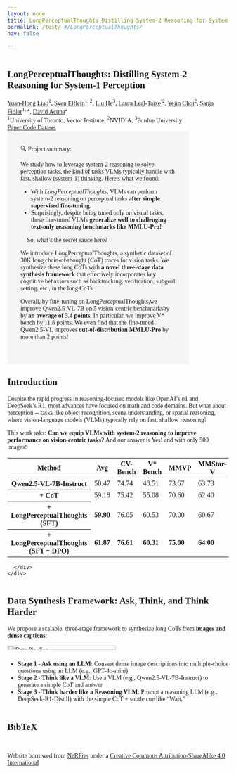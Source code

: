 ```yaml
---
layout: none
title: LongPerceptualThoughts Distilling System-2 Reasoning for System-1 Perception
permalink: /test/ #/LongPerceptualThoughts/
nav: false

---
```


<head>
  <meta charset="utf-8">
  <title>LongPerceptualThoughts: Distilling System-2 Reasoning for System-1 Perception</title>
  <meta name="description"
    content="LongPerceptualThoughts: Distilling System-2 Reasoning for System-1 Perception">
  <meta name="keywords" content="vision-language models, visual reasoning, system-2 reasoning">
  <meta name="viewport" content="width=device-width, initial-scale=1">

   <!-- Open Graph Metadata -->
  <meta property="og:title" content="LongPerceptualThoughts: Distilling System-2 Reasoning for System-1 Perception">
  <meta property="og:type" content="website">
  <meta property="og:site_name"
    content="LongPerceptualThoughts: Distilling System-2 Reasoning for System-1 Perception">
  <meta property="og:image"
    content="" />
  <meta property="og:image:type" content="image/png" />
  <meta property="og:image:width" content="1082" />
  <meta property="og:image:height" content="639" />
  <meta property="og:url" content="" />
  <meta property="og:description" content="LongPerceptualThoughts: Distilling System-2 Reasoning for System-1 Perception" />
  <meta name="twitter:title" content="LongPerceptualThoughts: Distilling System-2 Reasoning for System-1 Perception" />
  <meta name="twitter:description" content="We study how to leverage system-2 reasoning to solve perception tasks and introduce LongPerceptualThoughts, a new synthetic dataset of 30k long chain-of-thought traces for vision tasks." />
  <meta name="twitter:image"
    content="/assets/img/long_perceptual_thoughts/data_pipeline.gif" />

  <!-- Fonts -->
  <link rel="preconnect" href="https://fonts.googleapis.com">
  <link rel="preconnect" href="https://fonts.gstatic.com" crossorigin>
  <link href="https://fonts.googleapis.com/css2?family=Crimson+Pro:ital,wght@0,200..900;1,200..900&display=swap" rel="stylesheet">
  <link href="https://fonts.googleapis.com/css?family=Google+Sans|Noto+Sans|Castoro" rel="stylesheet">

  <!-- CSS -->
  <link rel="stylesheet" href="/assets/external_pages/label_transfer/static/css/bulma.min.css">
  <link rel="stylesheet" href="/assets/external_pages/label_transfer/static/css/bulma-carousel.min.css">
  <link rel="stylesheet" href="/assets/external_pages/label_transfer/static/css/bulma-slider.min.css">
  <link rel="stylesheet" href="/assets/external_pages/label_transfer/static/css/fontawesome.all.min.css">
  <link rel="stylesheet" href="https://cdn.jsdelivr.net/gh/jpswalsh/academicons@1/css/academicons.min.css">
  <link rel="stylesheet" href="/assets/external_pages/label_transfer/static/css/index.css">
  <link rel="icon" href="/assets/img/logo.jpg">

  <!-- JavaScript -->
  <script src="https://ajax.googleapis.com/ajax/libs/jquery/3.5.1/jquery.min.js"></script>
  <script defer src="/assets/external_pages/label_transfer/static/js/fontawesome.all.min.js"></script>
  <script src="/assets/external_pages/label_transfer/static/js/bulma-carousel.min.js"></script>
  <script src="/assets/external_pages/label_transfer/static/js/bulma-slider.min.js"></script>
  <script src="/assets/external_pages/label_transfer/static/js/index.js"></script>
  <script src="https://polyfill.io/v3/polyfill.min.js?features=es6"></script>
  <script id="MathJax-script" async src="https://cdn.jsdelivr.net/npm/mathjax@3/es5/tex-mml-chtml.js"></script>

  <!-- Custom Font Override -->
  <style>
    body, .title, .author-block {
      font-family: 'Crimson Pro', serif !important;
    }
  </style>
</head>


<section class="hero">
  <div class="hero-body">
    <div class="container is-max-desktop">
      <div class="columns is-centered">
        <div class="column has-text-centered">
          <h1 class="title is-1 publication-title">LongPerceptualThoughts: Distilling System-2 Reasoning for System-1 Perception</h1>
          <div class="is-size-5 publication-authors">
            <span class="author-block">
              <a href="https://andrewliao11.github.io">Yuan-Hong Liao</a><sup>1</sup>,</span>
            <span class="author-block">
              <a href="https://selflein.github.io">Sven Elflein</a><sup>1, 2</sup>,</span>
            <span class="author-block">
              <a href="https://arking1995.github.io">Liu He</a><sup>3</sup>,</span>
            <span class="author-block">
              <a href="https://dvl.in.tum.de/team/lealtaixe/">Laura Leal-Taixe ́</a><sup>2</sup>,</span>
            <span class="author-block">
              <a href="https://yejinc.github.io">Yejin Choi</a><sup>2</sup>,</span>
            <span class="author-block">
              <a href="https://www.cs.utoronto.ca/~fidler/">Sanja Fidler</a><sup>1, 2</sup>,</span>
            <span class="author-block">
              <a href="http://www.cs.toronto.edu/~davidj/">David Acuna</a><sup>2</sup></span>
          </div>
          <div class="is-size-5 publication-authors">
            <span class="author-block"><sup>1</sup>University of Toronto, Vector Institute, </span>
            <span class="author-block"><sup>2</sup>NVIDIA,</span>
            <span class="author-block"><sup>3</sup>Purdue University</span>
          </div>
          <div class="column has-text-centered">
            <div class="publication-links">
              <!-- PDF Link. -->
              <span class="link-block"> 
                <a href="LINK" class="external-link button is-normal is-rounded is-dark">
                  <span class="icon">
                    <i class="fas fa-file-pdf"></i>
                  </span>
                  <span>Paper</span>
                </a>
              </span>
              <!-- Code Link. -->
              <span class="link-block"> 
                <a href="LINK" class="external-link button is-normal is-rounded is-dark">
                  <span class="icon">
                    <i class="fab fa-github"></i>
                  </span>
                  <span>Code</span>
                </a>
              </span>
              <!-- Dataset Link. -->
              <span class="link-block"> 
                <a href="https://huggingface.co/datasets/andrewliao11/LongPerceptualThought" class="external-link button is-normal is-rounded is-dark">
                  <span class="icon">
                    <i class="fas fa-database"></i>
                  </span>
                  <span>Dataset</span>
                </a>
              </span>
              <!-- Video Link. 
              <span class="link-block">
                <a href="" class="external-link button is-normal is-rounded is-dark">
                  <span class="icon">
                    <i class="fab fa-youtube"></i>
                  </span>
                  <span>Video</span>
                </a>
              </span> -->
            </div>
          </div>
        </div>
      </div>
    </div>
  </div>
</section>


<div class="container is-max-desktop">
    <!-- Abstract. -->
    <div class="columns is-centered is-mobile">
      <div class="column is-four-fifths" style="max-width: 70%; background-color: #f5f5f5; padding: 30px 30px 39px;">
        <div class="title is-4" style="margin-bottom: 0.5em">🔍 Project summary:</div>
        <div class="content has-text-justified">
          <p>
            We study how to leverage system-2 reasoning to solve perception tasks, the kind of tasks VLMs typically handle with fast, shallow (system-1) thinking. Here's what we found:
          </p>
          <ul>
            <li>
              With <i>LongPerceptualThoughts</i>, VLMs can perform system-2 reasoning on perceptual tasks <b>after simple supervised fine-tuning</b>.
            </li>
            <li>
              Surprisingly, despite being tuned only on visual tasks, these fine-tuned VLMs <b>generalize well to challenging text-only reasoning benchmarks like MMLU-Pro!</b>
            </li>
          </ul>
        </div>
        <div class="title is-4" style="margin-bottom: 0.5em">🎯 So, what’s the secret sauce here?</div>
        <div class="content has-text-justified">
          <p>
            We introduce LongPerceptualThoughts, a synthetic dataset of 30K long chain-of-thought (CoT) traces for vision tasks. We synthesize these long CoTs with <b>a novel three-stage data synthesis framework</b> that effectively incorporates key cognitive behaviors such as backtracking, verification, subgoal setting, etc., in the long CoTs.
          </p>
          <p>
            Overall, by fine-tuning on LongPerceptualThoughts,we improve Qwen2.5-VL-7B on 5 vision-centric benchmarksby by <b>an average of 3.4 points</b>. In particular, we improve V* bench by 11.8 points. We even find that the fine-tuned Qwen2.5-VL improves <b>out-of-distribution MMLU-Pro</b> by more than 2 points!
          </p>
        </div>
      </div>
    </div>
  </div>
  
  

<section class="section" id="feedback_dynamics">
  <div class="container is-max-desktop">
    <div class="columns is-centered">
      <div class="column is-full-width">
        <h2 class="title is-3">Introduction</h2>
        <div class="content">
            <p>Despite the rapid progress in reasoning-focused models like OpenAI’s o1 and DeepSeek’s R1, most advances have focused on math and code domains. But what about perception -- tasks like object recognition, scene understanding, or spatial reasoning, where vision-language models (VLMs) typically rely on fast, shallow reasoning? 
            </p>
            <p>
            This work asks: <b>Can we equip VLMs with system-2 reasoning to improve performance on vision-centric tasks?</b> And our answer is Yes! and with only 500 images! 
            </p>
        </div>
        <div class="table-container">
            <table class="table is-striped is-hoverable">
                <thead>
                <tr>
                    <th class="has-background-grey-lighter">Method</th>
                    <th class="has-background-grey-lighter">Avg</th>
                    <th class="has-background-grey-lighter">CV-Bench</th>
                    <th class="has-background-grey-lighter">V* Bench</th>
                    <th class="has-background-grey-lighter">MMVP</th>
                    <th class="has-background-grey-lighter">MMStar-V</th>
                    <th class="has-background-grey-lighter">MME-RW-V</th>
                </tr>
                </thead>
                <tbody>
                <tr>
                    <th>Qwen2.5-VL-7B-Instruct</th>
                    <td>58.47</td>
                    <td>74.74</td>
                    <td>48.51</td>
                    <td>73.67</td>
                    <td>63.73</td>
                    <td>31.68</td>
                </tr>
                <tr>
                    <th>+ CoT</th>
                    <td>59.18</td>
                    <td>75.42</td>
                    <td>55.08</td>
                    <td>70.60</td>
                    <td>62.40</td>
                    <td>32.40</td>
                </tr>
                <tr>
                    <th class="has-background-info-light"><strong>+ LongPerceptualThoughts (SFT)</strong></th>
                    <td class="has-background-info-light"><strong>59.90</strong></td>
                    <td class="has-background-info-light">76.05</td>
                    <td class="has-background-info-light">60.53</td>
                    <td class="has-background-info-light">70.00</td>
                    <td class="has-background-info-light">60.67</td>
                    <td class="has-background-info-light">32.25</td>
                </tr>
                <tr>
                    <th class="has-background-info-light"><strong>+ LongPerceptualThoughts (SFT + DPO)</strong></th>
                    <td class="has-background-info-light"><strong>61.87</strong></td>
                    <td class="has-background-info-light"><strong>76.61</strong></td>
                    <td class="has-background-info-light"><strong>60.31</strong></td>
                    <td class="has-background-info-light"><strong>75.00</strong></td>
                    <td class="has-background-info-light"><strong>64.00</strong></td>
                    <td class="has-background-info-light"><strong>33.45</strong></td>
                </tr>
                </tbody>
            </table>
            </div>

      </div>
    </div>
  </div>
</section>




<section class="section" id="approach">
  <div class="container is-max-desktop">
    <div class="columns is-centered">
      <div class="column is-full-width">
        <h2 class="title is-3">Data Synthesis Framework: Ask, Think, and Think Harder</h2>
        <div class="content has-text-justified has-text-centered">
          <p>
            We propose a scalable, three-stage framework to synthesize long CoTs from <b>images and dense captions</b>:
          </p>
          <div class="container">
            <div class="columns is-centered">
                <div class="column is-narrow has-text-centered">
                <img src="/assets/img/long_perceptual_thoughts/data_pipeline.gif" alt="Data Pipeline" style="width: 70%;" />
                </div>
            </div>
            </div>
          <p>
            <ul>
                <li>
                <b>Stage 1 - Ask  using an LLM</b>: Convert dense image descriptions into multiple-choice questions using an LLM (e.g., GPT-4o-mini)
                </li>
                <li>
                <b>Stage 2 - Think like a VLM</b>: Use a VLM (e.g., Qwen2.5-VL-7B-Instruct) to generate a simple CoT and answer
                </li>
                <li>
                <b>Stage 3 - Think harder like a Reasoning VLM</b>: Prompt a reasoning LLM (e.g., DeepSeek-R1-Distill) with the simple CoT + subtle cue like “Wait,”
                </li>
            </ul>
          </p>
        </div>
      </div>
    </div>
  </div>
</section>


<section class="section" id="BibTeX">
  <!-- Citation -->
  <div class="container is-max-desktop content">
    <h2 class="title">BibTeX</h2>
    <pre><code>
</code></pre>
  </div>
</section>

<section>
  <!-- Shout out to nerfies -->
  <div class="container is-max-desktop content">
    <footer class="footer">
      <div class="content">
        <p> Website borrowed from <a href="https://github.com/nerfies/nerfies.github.io">NeRFies</a> under a <a
            href="https://creativecommons.org/licenses/by-sa/4.0/">Creative Commons Attribution-ShareAlike 4.0
            International</a>
        </p>
      </div>
    </footer> 
  </div>
</section>
